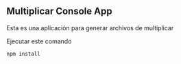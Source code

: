 

## Multiplicar Console App

Esta es una aplicación para generar archivos de multiplicar

Ejecutar este comando

````
npm install
````